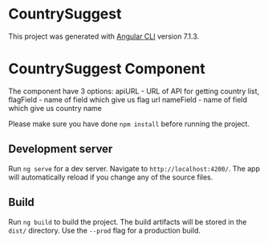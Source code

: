 # CountrySuggest

This project was generated with [Angular CLI](https://github.com/angular/angular-cli) version 7.1.3.

# CountrySuggest Component

The component have 3 options:
apiURL - URL of API for getting country list,
flagField - name of field which give us flag url
nameField - name of field which give us country name

Please make sure you have done `npm install` before running the project. 

## Development server

Run `ng serve` for a dev server. Navigate to `http://localhost:4200/`. The app will automatically reload if you change any of the source files.

## Build

Run `ng build` to build the project. The build artifacts will be stored in the `dist/` directory. Use the `--prod` flag for a production build.
